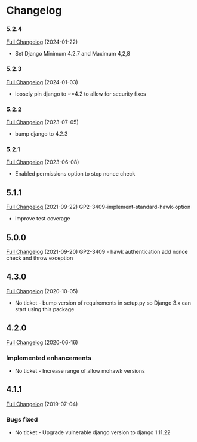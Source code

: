 # Changelog

### 5.2.4
[Full Changelog]() (2024-01-22)
- Set Django Minimum 4.2.7 and Maximum 4,2,8

### 5.2.3
[Full Changelog](https://github.com/uktrade/directory-signature-auth/pull/36) (2024-01-03)
- loosely pin django to ~=4.2 to allow for security fixes

### 5.2.2
[Full Changelog](https://github.com/uktrade/directory-signature-auth/pull/35) (2023-07-05)
- bump django to 4.2.3

### 5.2.1
[Full Changelog](https://github.com/uktrade/directory-signature-auth/pull/34/files) (2023-06-08)
- Enabled permissions option to stop nonce check
## 5.1.1
[Full Changelog](https://github.com/uktrade/directory-signature-auth/pull/27/files) (2021-09-22)
GP2-3409-implement-standard-hawk-option
- improve test coverage 

## 5.0.0
[Full Changelog](https://github.com/uktrade/directory-signature-auth/pull/25/files) (2021-09-20)
GP2-3409 - hawk authentication add nonce check and throw exception

## 4.3.0
[Full Changelog](https://github.com/uktrade/directory-signature-auth/pull/25/files) (2020-10-05)
- No ticket - bump version of requirements in setup.py so Django 3.x can start using this package

## 4.2.0
[Full Changelog](https://github.com/uktrade/directory-signature-auth/pull/24/files) (2020-06-16)

### Implemented enhancements
- No ticket - Increase range of allow mohawk versions

## 4.1.1
[Full Changelog](https://github.com/uktrade/directory-signature-auth/pull/23/files) (2019-07-04)

### Bugs fixed
- No ticket - Upgrade vulnerable django version to django 1.11.22
